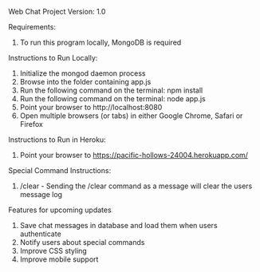 Web Chat Project
Version: 1.0

Requirements:
1. To run this program locally, MongoDB is required

Instructions to Run Locally:
1. Initialize the mongod daemon process
2. Browse into the folder containing app.js
3. Run the following command on the terminal: npm install
4. Run the following command on the terminal: node app.js
5. Point your browser to http://localhost:8080
6. Open multiple browsers (or tabs) in either Google Chrome, Safari or Firefox

Instructions to Run in Heroku:
1. Point your browser to https://pacific-hollows-24004.herokuapp.com/

Special Command Instructions:
1. /clear - Sending the /clear command as a message will clear the users message log

Features for upcoming updates
1. Save chat messages in database and load them when users authenticate
2. Notify users about special commands 
3. Improve CSS styling
4. Improve mobile support
